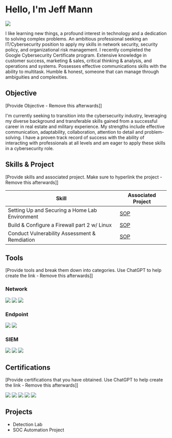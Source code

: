 # Hello, I'm Jeff Mann
<a href="https://linkedin.com/in/jeff-mann"><img src="https://img.shields.io/badge/-LinkedIn-0072b1?&style=for-the-badge&logo=linkedin&logoColor=white" /></a>



I like learning new things, a profound interest in technology and a dedication to solving complex problems. An ambitious professional seeking an IT/Cybersecurity position to apply my skills in network security, security policy, and organizational risk management. I recently completed the Google Cybersecurity Certificate program. Extensive knowledge in customer success, marketing & sales, critical thinking & analysis, and operations and systems. Possesses effective communications skills with the ability to multitask. Humble & honest, someone that can manage through ambiguities and complexities. 


## Objective
[Provide Objective - Remove this afterwards]]

I'm currently seeking to transition into the cybersecurity industry, leveraging my diverse background and transferable skills gained from a successful career in real estate and military experience. My strengths include effective communication, adaptability, collaboration, attention to detail and problem-solving. I have a proven track record of success with the ability of interacting with professionals at all levels and am eager to apply these skills in a cybersecurity role.

## Skills & Project
[Provide skills and associated project. Make sure to hyperlink the project - Remove this afterwards]]

| Skill                                         | Associated Project         |
|-----------------------------------------------|----------------------------|
| Setting Up and Securing a Home Lab Environment| <a href="https://tinyurl.com/m9uwjnad">SOP</a>|
| Build & Configure a Firewall part 2 w/ Linux  | <a href="https://https://tinyurl.com/5n6tea99">SOP</a>|
| Conduct Vulnerability Assessment & Remdiation | <a href="www.google.com">SOP</a>|


## Tools
[Provide tools and break them down into categories. Use ChatGPT to help create the link - Remove this afterwards]]

### Network
<div>
    <img src="https://img.shields.io/badge/-Wireshark-1679A7?&style=for-the-badge&logo=Wireshark&logoColor=white" />
    <img src="https://img.shields.io/badge/-Suricata-EF3B2D?&style=for-the-badge&logo=Suricata&logoColor=white" />
    <img src="https://img.shields.io/badge/-Zeek-777BB4?&style=for-the-badge&logo=Zeek&logoColor=white" />
</div>

### Endpoint
<div>
    <img src="https://img.shields.io/badge/-Microsoft_Defender_for_Endpoint-00A4EF?&style=for-the-badge&logo=Microsoft&logoColor=white" />
    <img src="https://img.shields.io/badge/-Velociraptor-4B275F?&style=for-the-badge&logo=Velociraptor&logoColor=white" />
</div>

### SIEM
<div>
    <img src="https://img.shields.io/badge/-Microsoft_Sentinel-0078D4?&style=for-the-badge&logo=Microsoft&logoColor=white" />
    <img src="https://img.shields.io/badge/-Splunk-000000?&style=for-the-badge&logo=Splunk&logoColor=white" />
    <img src="https://img.shields.io/badge/-Elastic-005571?&style=for-the-badge&logo=Elastic&logoColor=white" />
</div>

## Certifications
[Provide certifications that you have obtained. Use ChatGPT to help create the link - Remove this afterwards]]
<div>
<img src="https://img.shields.io/badge/-Security%2B-FF0000?&style=for-the-badge&logo=CompTIA&logoColor=white" />
<img src="https://img.shields.io/badge/-Network%2B-007ACC?&style=for-the-badge&logo=CompTIA&logoColor=white" />
<img src="https://img.shields.io/badge/-A%2B-4D4D4D?&style=for-the-badge&logo=CompTIA&logoColor=white" />
<img src="https://img.shields.io/badge/-CDSA-006400?&style=for-the-badge&logoColor=white" />
<img src="https://img.shields.io/badge/-CCD-000080?&style=for-the-badge&logoColor=white" />
</div>

## Projects
- Detection Lab
- SOC Automation Project
